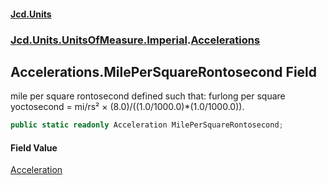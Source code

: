 #### [Jcd.Units](index.md 'index')

### [Jcd.Units.UnitsOfMeasure.Imperial](Jcd.Units.UnitsOfMeasure.Imperial.md 'Jcd.Units.UnitsOfMeasure.Imperial').[Accelerations](Accelerations.md 'Jcd.Units.UnitsOfMeasure.Imperial.Accelerations')

## Accelerations.MilePerSquareRontosecond Field

mile per square rontosecond defined such that: furlong per square yoctosecond = mi/rs² ×
(8.0)/((1.0/1000.0)*(1.0/1000.0)).

```csharp
public static readonly Acceleration MilePerSquareRontosecond;
```

#### Field Value

[Acceleration](Acceleration.md 'Jcd.Units.UnitTypes.Acceleration')